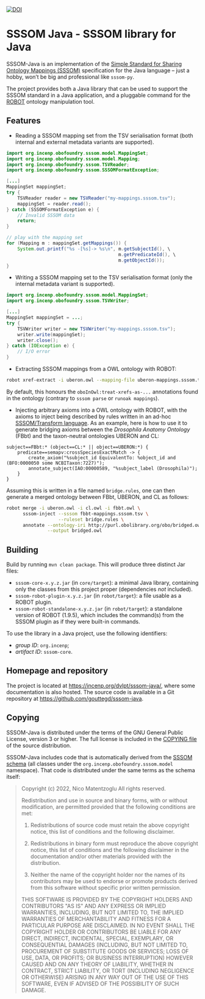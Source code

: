 [![DOI](https://zenodo.org/badge/651692695.svg)](https://zenodo.org/badge/latestdoi/651692695)

SSSOM Java - SSSOM library for Java
===================================

SSSOM-Java is an implementation of the [Simple Standard for Sharing
Ontology Mappings
(SSSOM)](https://mapping-commons.github.io/sssom/home/) specification
for the Java language – just a hobby, won’t be big and professional like
`sssom-py`.

The project provides both a Java library that can be used to support
the SSSOM standard in a Java application, and a pluggable command for
the [ROBOT](http://robot.obolibrary.org/) ontology manipulation tool.

Features
--------
* Reading a SSSOM mapping set from the TSV serialisation format (both
  internal and external metadata variants are supported).

```java
import org.incenp.obofoundry.sssom.model.MappingSet;
import org.incenp.obofoundry.sssom.model.Mapping;
import org.incenp.obofoundry.sssom.TSVReader;
import org.incenp.obofoundry.sssom.SSSOMFormatException;

[...]
MappingSet mappingSet;
try {
    TSVReader reader = new TSVReader("my-mappings.sssom.tsv");
    mappingSet = reader.read();
} catch (SSSOMFormatException e) {
    // Invalid SSSOM data
    return;
}

// play with the mapping set
for (Mapping m : mappingSet.getMappings()) {
    System.out.printf("%s -[%s]-> %s\n", m.getSubjectId(), \
                                         m.getPredicateId(), \
                                         m.getObjectId());
}
```

* Writing a SSSOM mapping set to the TSV serialisation format (only the
  internal metadata variant is supported).

```java
import org.incenp.obofoundry.sssom.model.MappingSet;
import org.incenp.obofoundry.sssom.TSVWriter;

[...]
MappingSet mappingSet = ...;
try {
    TSVWriter writer = new TSVWriter("my-mappings.sssom.tsv");
    writer.write(mappingSet);
    writer.close();
} catch (IOException e) {
    // I/O error
}
```

* Extracting SSSOM mappings from a OWL ontology with ROBOT:

```sh
robot xref-extract -i uberon.owl --mapping-file uberon-mappings.sssom.tsv
```

By default, this honours the `oboInOwl:treat-xrefs-as-...` annotations
found in the ontology (contrary to `sssom parse` or `runoak mappings`).

* Injecting arbitrary axioms into a OWL ontology with ROBOT, with the
  axioms to inject being described by rules written in an ad-hoc
  [SSSOM/Transform language](https://incenp.org/dvlpt/sssom-java/sssom-transform.html).
  As an example, here is how to use it to generate bridging axioms
  between the _Drosophila Anatomy Ontology_ (FBbt) and the taxon-neutral
  ontologies UBERON and CL:
  
```
subject==FBbt:* (object==CL:* || object==UBERON:*) {
    predicate==semapv:crossSpeciesExactMatch -> {
        create_axiom("%subject_id EquivalentTo: %object_id and (BFO:0000050 some NCBITaxon:7227)");
        annotate_subject(IAO:00000589, "%subject_label (Drosophila)");
    }
}
```

Assuming this is written in a file named `bridge.rules`, one can then
generate a merged ontology between FBbt, UBERON, and CL as follows: 

```sh
robot merge -i uberon.owl -i cl.owl -i fbbt.owl \
      sssom-inject --sssom fbbt-mappings.sssom.tsv \
                   --ruleset bridge.rules \
      annotate --ontology-iri http://purl.obolibrary.org/obo/bridged.owl \
               --output bridged.owl
```

Building
--------
Build by running `mvn clean package`. This will produce three distinct
Jar files:

* `sssom-core-x.y.z.jar` (in `core/target`): a minimal Java library,
  containing only the classes from this project proper (dependencies
  _not_ included).
* `sssom-robot-plugin-x.y.z.jar` (in `robot/target`): a file usable as a
  ROBOT plugin.
* `sssom-robot-standalone-x.y.z.jar` (in `robot/target`): a standalone
  version of ROBOT (1.9.5), which includes the command(s) from the SSSOM
  plugin as if they were built-in commands.

To use the library in a Java project, use the following identifiers:

* _group ID_: `org.incenp`;
* _artifact ID_: `sssom-core`.

Homepage and repository
-----------------------
The project is located at <https://incenp.org/dvlpt/sssom-java/>, where
some documentation is also hosted. The source code is available in a Git
repository at <https://github.com/gouttegd/sssom-java>.


Copying
-------
SSSOM-Java is distributed under the terms of the GNU General Public
License, version 3 or higher. The full license is included in the
[COPYING file](COPYING) of the source distribution.

SSSOM-Java includes code that is automatically derived from the [SSSOM
schema](https://github.com/mapping-commons/sssom/) (all classes under the
`org.incenp.obofoundry.sssom.model` namespace). That code is distributed
under the same terms as the schema itself:

> Copyright (c) 2022, Nico Matentzoglu
> All rights reserved.
>
> Redistribution and use in source and binary forms, with or without
> modification, are permitted provided that the following conditions are
> met:
>
> 1. Redistributions of source code must retain the above copyright
>    notice, this list of conditions and the following disclaimer.
>
> 2. Redistributions in binary form must reproduce the above copyright
>    notice, this list of conditions and the following disclaimer in the
>    documentation and/or other materials provided with the
>    distribution.
>
> 3. Neither the name of the copyright holder nor the names of its
>    contributors may be used to endorse or promote products derived
>    from this software without specific prior written permission.
>
> THIS SOFTWARE IS PROVIDED BY THE COPYRIGHT HOLDERS AND CONTRIBUTORS
> "AS IS" AND ANY EXPRESS OR IMPLIED WARRANTIES, INCLUDING, BUT NOT
> LIMITED TO, THE IMPLIED WARRANTIES OF MERCHANTABILITY AND FITNESS FOR
> A PARTICULAR PURPOSE ARE DISCLAIMED. IN NO EVENT SHALL THE COPYRIGHT
> HOLDER OR CONTRIBUTORS BE LIABLE FOR ANY DIRECT, INDIRECT, INCIDENTAL,
> SPECIAL, EXEMPLARY, OR CONSEQUENTIAL DAMAGES (INCLUDING, BUT NOT
> LIMITED TO, PROCUREMENT OF SUBSTITUTE GOODS OR SERVICES; LOSS OF USE,
> DATA, OR PROFITS; OR BUSINESS INTERRUPTION) HOWEVER CAUSED AND ON ANY
> THEORY OF LIABILITY, WHETHER IN CONTRACT, STRICT LIABILITY, OR TORT
> (INCLUDING NEGLIGENCE OR OTHERWISE) ARISING IN ANY WAY OUT OF THE USE
> OF THIS SOFTWARE, EVEN IF ADVISED OF THE POSSIBILITY OF SUCH DAMAGE.
